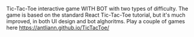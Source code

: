 Tic-Tac-Toe interactive game WITH BOT with two types of difficulty.
The game is based on the standard React Tic-Tac-Toe tutorial, but it's much improved, in both UI design and bot alghoritms.
Play a couple of games here https://antliann.github.io/TicTacToe/
